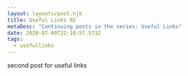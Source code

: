 ```yaml
---
layout: layouts/post.njk
title: Useful Links 02
metaDesc: "Continuing posts in the series: Useful Links"
date: 2020-07-09T22:10:57.573Z
tags:
  - usefullinks
---
```

second post for useful links